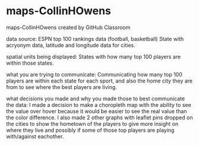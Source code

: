 # maps-CollinHOwens
maps-CollinHOwens created by GitHub Classroom


data source: 
ESPN top 100 rankings data (football, basketball) State with acryonym data, latitude and longitude data for cities.

spatial units being displayed:
States with how many top 100 players are within those states. 

what you are trying to communicate:
Communicating how many top 100 players are within each state for each sport, and also the home city they are from to see where the best players are living.

what decisions you made and why you made those to best communicate the data:
I made a decision to make a choropleth map with the ability to see the value over hover because it would be easier to see the real value than the color difference. I also made 2 other graphs with leaflet pins dropped on the cities to show the hometown of the players to give more insight on where they live and possibly if some of those top players are playing with/against eachother.
